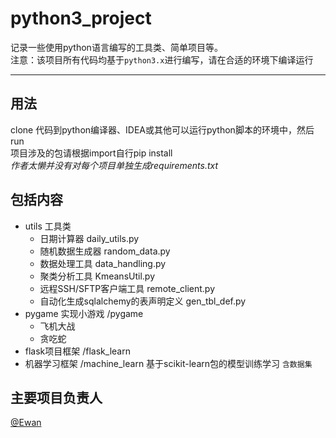 # python3_project

记录一些使用python语言编写的工具类、简单项目等。  
注意：该项目所有代码均基于`python3.x`进行编写，请在合适的环境下编译运行

---


## 用法
clone 代码到python编译器、IDEA或其他可以运行python脚本的环境中，然后run  
项目涉及的包请根据import自行pip install  
*作者太懒并没有对每个项目单独生成requirements.txt*  

## 包括内容
* utils 工具类
  * 日期计算器 daily_utils.py
  * 随机数据生成器 random_data.py
  * 数据处理工具 data_handling.py
  * 聚类分析工具 KmeansUtil.py
  * 远程SSH/SFTP客户端工具 remote_client.py
  * 自动化生成sqlalchemy的表声明定义 gen_tbl_def.py
* pygame 实现小游戏 /pygame 
  * 飞机大战
  * 贪吃蛇
* flask项目框架 /flask_learn
* 机器学习框架 /machine_learn 基于scikit-learn包的模型训练学习 `含数据集`

## 主要项目负责人
[@Ewan](https://github.com/Ewan-C196)
